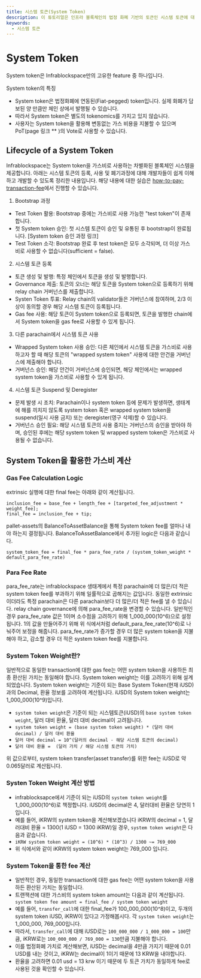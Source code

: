 ```yaml
---
title: 시스템 토큰(System Token)
description: 이 튜토리얼은 인프라 블록체인의 법정 화폐 기반의 토큰인 시스템 토큰에 대해 배웁니다. 
keywords:
  - 시스템 토큰
---
```


# System Token

System token은 Infrablockspace만의 고유한 feature 중 하나입니다.

System token의 특징
- System token은 법정화폐에 연동된(Fiat-pegged) token입니다. 실제 화폐가 담보된 양 만큼만 체인 상에서 발행될 수 있습니다.
- 따라서 System token은 별도의 tokenomics를 가지고 있지 않습니다.
- 사용자는 System token을 활용해 변동없는 가스 비용을 지불할 수 있으며 PoT(page 링크 ** )의 Vote로 사용할 수 있습니다.

## Lifecycle of a System Token

Infrablockspace는 System token을 가스비로 사용하는 차별화된 블록체인 시스템을 제공합니다. 
아래는 시스템 토큰의 등록, 사용 및 폐기과정에 대해 개발자들이 쉽게 이해하고 개발할 수 있도록 정리한 내용입니다.
해당 내용에 대한 실습은 [how-to-pay-transaction-fee](../tutorials/how-to-pay-transaction-fee.md)에서 진행할 수 있습니다.

1. Bootstrap 과정
- Test Token 활용: Bootstrap 중에는 가스비로 사용 가능한 "test token"이 존재합니다.
- 첫 System token 승인: 첫 시스템 토큰이 승인 및 유통된 후 bootstrap이 완료됩니다. [System token 승인 과정 링크]
- Test Token 소각: Bootstrap 완료 후 test token은 모두 소각되며, 더 이상 가스비로 사용할 수 없습니다(sufficient = false).

2. 시스템 토큰 등록
- 토큰 생성 및 발행: 특정 체인에서 토큰을 생성 및 발행합니다.
- Governance 제출: 토큰의 오너는 해당 토큰을 System token으로 등록하기 위해 relay chain 거버넌스를 제출합니다.
- Systen Token 투표: Relay chain의 validator들은 거버넌스에 참여하며, 2/3 이상이 동의할 경우 해당 시스템 토큰이 등록됩니다.
- Gas fee 사용: 해당 토큰이 System token으로 등록되면, 토큰을 발행한 chain에서 System token을 gas fee로 사용할 수 있게 됩니다.

3. 다른 parachain에서 시스템 토큰 사용
- Wrapped System token 사용 승인: 다른 체인에서 시스템 토큰을 가스비로 사용하고자 할 때 해당 토큰의 "wrapped system token" 사용에 대한 안건을 거버넌스에 제출해야 합니다.
- 거버넌스 승인: 해당 안건이 거버넌스에 승인되면, 해당 체인에서는 wrapped system token을 가스비로 사용할 수 있게 됩니다.

4. 시스템 토큰 Suspend 및 Deregister
- 문제 발생 시 조치: Parachain이나 system token 등에 문제가 발생하면, 생태계에 해를 끼치지 않도록 system token 혹은 wrapped system token을 suspend(일시 사용 금지) 또는 deregister(영구 삭제)할 수 있습니다.
- 거버넌스 승인 필요: 해당 시스템 토큰의 사용 중지는 거버넌스의 승인을 받아야 하며, 승인된 후에는 해당 system token 및 wrapped system token은 가스비로 사용될 수 없습니다.


## System Token을 활용한 가스비 계산

### Gas Fee Calculation Logic

extrinsic 실행에 대한 final fee는 아래와 같이 계산됩니다. 
```
inclusion_fee = base_fee + length_fee + [targeted_fee_adjustment * weight_fee];
final_fee = inclusion_fee + tip;
```

pallet-assets의 BalanceToAssetBalance을 통해 System token fee를 얼마나 내야 하는지 결정됩니다. 
BalanceToAssetBalance에서 추가된 logic은 다음과 같습니다.
```
system_token_fee = final_fee * para_fee_rate / (system_token_weight * default_para_fee_rate)
```

### Para Fee Rate
para_fee_rate는 infrablockspace 생태계에서 특정 parachain에 더 많은/더 적은 system token fee를 부과하기 위해 일률적으로 곱해지는 값입니다. 
동일한 extrinsic이더라도 특정 parachain은 다른 parachain보다 더 많은/더 적은 fee를 낼 수 있습니다. 
relay chain governance에 의해 para_fee_rate을 변경할 수 있습니다. 
일반적인 경우 para_fee_rate 값은 1이며 소수점을 고려하기 위해 1_000_000(10^6)으로 설정됩니다. 1의 값을 만들어주기 위해 위 식에서처럼 default_para_fee_rate(10^6)로 나눠주어 보정을 해줍니다. 
para_fee_rate가 증가할 경우 더 많은 system token을 지불해야 하고, 감소할 경우 더 적은 system token fee를 지불합니다. 

### System Token Weight란?

일반적으로 동일한 transaction에 대한 gas fee는 어떤 system token을 사용하든 최종 환산된 가치는 동일해야 합니다. 
System token weight는 이를 고려하기 위해 설계되었습니다. System token weight는 기준이 되는 Base System Token(현재 iUSD)과의 Decimal, 환율 정보를 고려하여 계산됩니다. 
iUSD의 System token weight는 1_000_000(10^9)입니다.

- `system token weight`은 기준이 되는 시스템토큰(iUSD)의 `base system token weight`, 달러 대비 환율, 달러 대비 decimal이 고려됩니다.
- `system token weight = (base system token weight) * (달러 대비 decimal) / 달러 대비 환율`
- `달러 대비 decimal = 10^(달러의 decimal - 해당 시스템 토큰의 decimal)`
- `달러 대비 환율 =  (달러 가치 / 해당 시스템 토큰의 가치)`

위 값으로부터, system token transfer(asset transfer)를 위한 fee는 iUSD로 약 0.065달러로 계산됩니다. 

### Systen Token Weight 계산 방법

- infrablocksapce에서 기준이 되는 iUSD의 `system token weight`를 1_000_000(10^6)로 책정합니다. iUSD의 decimal은 4, 달러대비 환율은 당연히 1입니다.
- 예를 들어, iKRW의 system token을 계산해보겠습니다 iKRW의 decimal = 1, 달러대비 환율 = 1300(1 iUSD = 1300 iKRW)일 경우, `system token weight`은 다음과 같습니다.
- `iKRW system token weight = (10^6) * (10^3) / 1300 ~= 769_000`
- 위 식에서와 같이 iKRW의 system token weight는 769_000 입니다.

### System Token을 통한 fee 계산

- 일반적인 경우, 동일한 transaction에 대한 gas fee는 어떤 system token을 사용하든 환산된 가치는 동일합니다.
- 트랜잭션에 대한 가스비의 system token amount는 다음과 같이 계산됩니다. `system token fee amount = final_fee / system token weight`
- 예를 들어, `transfer_call`에 대한 final_fee가 100_000_000(10^8)이고, 두개의 system token iUSD, iKRW이 있다고 가정해봅시다. 각 `system token weight`는 1_000_000, 769_000입니다.
- 따라서, `transfer_call`에 대해 iUSD로는 `100_000_000 / 1_000_000 = 100`만큼, iKRW로는 `100_000_000 / 769_000 = 130`만큼 지불해야 합니다.
- 이를 법정화폐 가치로 계산해보면, iUSD는 decimal을 4만큼 가지기 때문에 0.01 USD를 내는 것이고, iKRW는 decimal이 1이기 때문에 13 KRW을 내야합니다. 
- 환율을 고려하면 0.01 usd = 13 krw 이기 때문에 두 토큰 가치가 동일하게 fee로 사용된 것을 확인할 수 있습니다.
